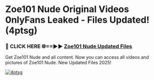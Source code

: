 # Zoe101 Nude Original Videos 0nlyFans Leaked - Files Updated! (4ptsg)

<h3>🔴 CLICK HERE 🌐==►► <a href="https://tinyurl.com/y5r63du9" rel="nofollow">Zoe101 Nude Updated Files</a></h3>

Get Zoe101 Nude and all content. Now you can access all videos and pictures of Zoe101 Nude. New Updated Files 2025!

[![4ptsg](https://i.imgur.com/UVo9nyh.gif)](https://tinyurl.com/y5r63du9)